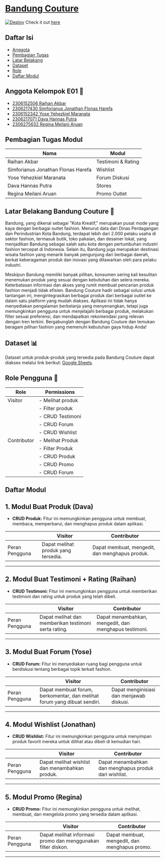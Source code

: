 # [Bandung Couture](https://github.com/PBPgasal24-E01/bandung-couture) 
[![Deploy](https://img.shields.io/badge/Deploy-passing-brightgreen)](link-to-deployment) Check it out [here](http://raihan-akbar-bandungcouture.pbp.cs.ui.ac.id/)

## Daftar Isi
- [Anggota](#anggota-kelompok-e01)
- [Pembagian Tugas](#pembagian-tugas-modul)
- [Latar Belakang](#latar-belakang-bandung-couture)
- [Dataset](#dataset) 
- [Role](#role-pengguna) 
- [Daftar Modul](#daftar-modul) 

## Anggota Kelompok E01 👥
- [2306152506 Raihan Akbar](https://github.com/DaoistXuandu)
- [2306217430 Simforianus Jonathan Flonas Harefa](https://github.com/SimforianusJonathan)
- [2306152342 Yose Yehezkiel Maranata](https://github.com/maskrio)
- [2306217071 Dava Hannas Putra](https://github.com/tjioedava)
- [2306275632 Regina Meilani Aruan](https://github.com/rerearuan)

## Pembagian Tugas Modul
| Nama                       | Modul              |
|----------------------------|--------------------|
| Raihan Akbar               | Testimoni & Rating |
| Simforianus Jonathan Flonas Harefa | Wishlist   |
| Yose Yehezkiel Maranata    | Forum Diskusi      |
| Dava Hannas Putra          | Stores             |
| Regina Meilani Aruan       | Promo Outlet       |

## Latar Belakang Bandung Couture 👗
Bandung, yang dikenal sebagai "Kota Kreatif," merupakan pusat mode yang kaya dengan berbagai outlet fashion. Menurut data dari Dinas Perdagangan dan Perindustrian Kota Bandung, terdapat lebih dari 2.000 pelaku usaha di sektor fashion, termasuk butik, toko pakaian, dan desainer lokal, yang menjadikan Bandung sebagai salah satu kota dengan pertumbuhan industri fashion tercepat di Indonesia. Selain itu, Bandung juga merupakan destinasi wisata fashion yang menarik banyak pengunjung dari berbagai daerah, berkat keberagaman produk dan inovasi yang ditawarkan oleh para pelaku industri. 

Meskipun Bandung memiliki banyak pilihan, konsumen sering kali kesulitan menemukan produk yang sesuai dengan kebutuhan dan selera mereka. Keterbatasan informasi dan akses yang rumit membuat pencarian produk fashion menjadi tidak efisien. Bandung Couture hadir sebagai solusi untuk tantangan ini, mengintegrasikan berbagai produk dari berbagai outlet ke dalam satu platform yang mudah diakses. Aplikasi ini tidak hanya menyediakan pengalaman berbelanja yang menyenangkan, tetapi juga memungkinkan pengguna untuk menjelajahi berbagai produk, melakukan filter sesuai preferensi, dan mendapatkan rekomendasi yang relevan dengan tren terkini. Bergabunglah dengan Bandung Couture dan temukan beragam pilihan fashion yang memenuhi kebutuhan gaya hidup Anda!

## Dataset 📊
Dataset untuk produk-produk yang tersedia pada Bandung Couture dapat diakses melalui link berikut: [Google Sheets](https://docs.google.com/spreadsheets/d/11mQOJqHywUHE1BKJ_xEZDighsk_zzr7Ihb33854lfyE/edit?gid=146689139#gid=146689139).

## Role Pengguna 👤
| Role         | Permissions                                       |
|--------------|--------------------------------------------------|
| Visitor      | - Melihat produk                                 |
|              | - Filter produk                                  |
|              | - CRUD Testimoni                                 |
|              | - CRUD Forum                                     |
|              | - CRUD Wishlist                                  |
| Contributor   | - Melihat Produk                                 |
|              | - Filter Produk                                  |
|              | - CRUD Produk                                    |
|              | - CRUD Promo                                     |
|              | - CRUD Forum                                     |

## Daftar Modul

## 1. Modul Buat Produk (Dava)
- **CRUD Produk:** Fitur ini memungkinkan pengguna untuk membuat, membaca, memperbarui, dan menghapus produk dalam aplikasi. 

|                       | Visitor                                           | Contributor                                     |
|-----------------------|--------------------------------------------------|------------------------------------------------|
| Peran Pengguna        | Dapat melihat produk yang tersedia.              | Dapat membuat, mengedit, dan menghapus produk. |

---

## 2. Modul Buat Testimoni + Rating (Raihan)
- **CRUD Testimoni:** Fitur ini memungkinkan pengguna untuk memberikan testimoni dan rating untuk produk yang telah dibeli.

|                       | Visitor                                           | Contributor                                     |
|-----------------------|--------------------------------------------------|------------------------------------------------|
| Peran Pengguna       | Dapat melihat dan memberikan testimoni serta rating. | Dapat menambahkan, mengedit, dan menghapus testimoni. |

---

## 3. Modul Buat Forum (Yose)
- **CRUD Forum:** Fitur ini menyediakan ruang bagi pengguna untuk berdiskusi tentang berbagai topik terkait fashion.

|                       | Visitor                                           | Contributor                                     |
|-----------------------|--------------------------------------------------|------------------------------------------------|
| Peran Pengguna      | Dapat membuat forum, berkomentar, dan melihat forum yang dibuat sendiri. | Dapat menginisiasi dan menjawab diskusi.      |

---

## 4. Modul Wishlist (Jonathan)
- **CRUD Wishlist:** Fitur ini memungkinkan pengguna untuk menyimpan produk favorit mereka untuk dilihat atau dibeli di kemudian hari.

|                       | Visitor                                           | Contributor                                     |
|-----------------------|--------------------------------------------------|------------------------------------------------|
| Peran Pengguna       | Dapat melihat wishlist dan menambahkan produk.   | Dapat menambahkan dan menghapus produk dari wishlist. |

---

## 5. Modul Promo (Regina)
- **CRUD Promo:** Fitur ini memungkinkan pengguna untuk melihat, membuat, dan mengelola promo yang tersedia dalam aplikasi.

|                       | Visitor                                           | Contributor                                     |
|-----------------------|--------------------------------------------------|------------------------------------------------|
| Peran Pengguna       | Dapat melihat informasi promo dan menggunakan filter diskon. | Dapat membuat, mengedit, dan menghapus promo. |

---

